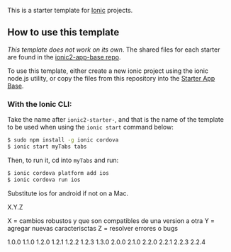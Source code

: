 This is a starter template for [Ionic](http://ionicframework.com/docs/) projects.

## How to use this template

*This template does not work on its own*. The shared files for each starter are found in the [ionic2-app-base repo](https://github.com/ionic-team/ionic2-app-base).

To use this template, either create a new ionic project using the ionic node.js utility, or copy the files from this repository into the [Starter App Base](https://github.com/ionic-team/ionic2-app-base).

### With the Ionic CLI:

Take the name after `ionic2-starter-`, and that is the name of the template to be used when using the `ionic start` command below:

```bash
$ sudo npm install -g ionic cordova
$ ionic start myTabs tabs
```

Then, to run it, cd into `myTabs` and run:

```bash
$ ionic cordova platform add ios
$ ionic cordova run ios
```

Substitute ios for android if not on a Mac.


X.Y.Z

X = cambios robustos y que son compatibles de una version a otra
Y = agregar nuevas caracterisctas
Z = resolver errores o bugs

1.0.0
1.1.0
1.2.0
1.2.1
1.2.2
1.2.3
1.3.0
2.0.0
2.1.0
2.2.0
2.2.1
2.2.3
2.2.4